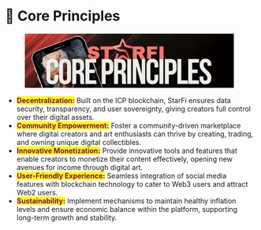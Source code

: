 # 📜 Core Principles

<figure><img src="../.gitbook/assets/3.png" alt=""><figcaption></figcaption></figure>

* <mark style="color:purple;">**Decentralization:**</mark> Built on the ICP blockchain, StarFi ensures data security, transparency, and user sovereignty, giving creators full control over their digital assets.
* <mark style="color:purple;">**Community Empowerment:**</mark> Foster a community-driven marketplace where digital creators and art enthusiasts can thrive by creating, trading, and owning unique digital collectibles.
* <mark style="color:purple;">**Innovative Monetization:**</mark> Provide innovative tools and features that enable creators to monetize their content effectively, opening new avenues for income through digital art.
* <mark style="color:purple;">**User-Friendly Experience:**</mark> Seamless integration of social media features with blockchain technology to cater to Web3 users and attract Web2 users.
* <mark style="color:purple;">**Sustainability:**</mark> Implement mechanisms to maintain healthy inflation levels and ensure economic balance within the platform, supporting long-term growth and stability.
